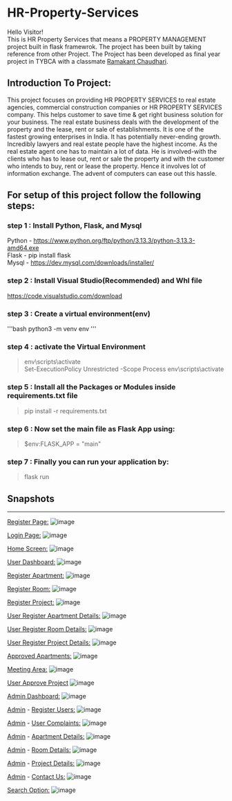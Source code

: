 # HR-Property-Services

Hello Visitor!  
This is HR Property Services that means a PROPERTY MANAGEMENT project built in flask framewrok. The project has been built by taking reference from other Project.
The Project has been developed as final year project in TYBCA with a classmate [Ramakant Chaudhari](https://github.com/Ramakant2124).

## Introduction To Project:
This project focuses on providing HR PROPERTY SERVICES to real estate agencies, commercial construction companies or HR PROPERTY SERVICES company. This helps customer to save time & get right business solution for your business. The real estate business deals with the development of the property and the lease, rent or sale of establishments. It is one of the fastest growing enterprises in India. It has potentially never-ending growth. Incredibly lawyers and real estate people have the highest income. As the real estate agent one has to maintain a lot of data. He is involved-with the clients who has to lease out, rent or sale the property and with the customer who intends to buy, rent or lease the property. Hence it involves lot of information exchange. The advent of computers can ease out this hassle. 

## For setup of this project follow the following steps:

### step 1 : Install Python, Flask, and Mysql 
Python - https://www.python.org/ftp/python/3.13.3/python-3.13.3-amd64.exe  
Flask - pip install flask  
Mysql - https://dev.mysql.com/downloads/installer/

### step 2 : Install Visual Studio(Recommended) and Whl file
https://code.visualstudio.com/download

### step 3 : Create a virtual environment(env)
'''bash
python3 -m venv env
'''

### step 4 : activate the Virtual Environment
> env\scripts\activate  
> Set-ExecutionPolicy Unrestricted -Scope Process
> env\scripts\activate

### step 5 : Install all the Packages or Modules inside requirements.txt file
> pip install -r requirements.txt

### step 6 : Now set the main file as Flask App using:
> $env:FLASK_APP = "main"

### step 7 : Finally you can run your application by:
> flask run



## Snapshots
____________________________________________________________________________________________________________________________________________________________________________________________________________________

<ins>Register Page:</ins>
![image](https://github.com/user-attachments/assets/3be12f6c-c939-4f07-aef2-a317965d7307)

<ins>Login Page:</ins>
![image](https://github.com/user-attachments/assets/ae6d13df-513a-456b-a146-d63ca67aefaa)

<ins>Home Screen:</ins>
![image](https://github.com/user-attachments/assets/9b0a06ba-1547-41d2-85f8-b74cbede1bd7)

<ins>User Dashboard:</ins>
![image](https://github.com/user-attachments/assets/79046836-f4e0-49ec-be98-2f473ffd4fe3)

<ins>Register Apartment:</ins>
![image](https://github.com/user-attachments/assets/191a57ff-b7fe-4e86-a196-269824b2c66d)

<ins>Register Room:</ins>
![image](https://github.com/user-attachments/assets/fd33e42b-b5d5-4afa-a6fb-2c1f3ca82b2e)

<ins>Register Project:</ins>
![image](https://github.com/user-attachments/assets/363a9705-67ab-49af-8a7d-3137d7e4e1bf)

<ins>User Register Apartment Details:</ins>
![image](https://github.com/user-attachments/assets/b62fa3ae-d211-4610-b90c-82c339bc7066)

<ins>User Register Room Details:</ins>
![image](https://github.com/user-attachments/assets/791f9dd3-49fc-4fcc-82a7-a2117db1517e)

<ins>User Register Project Details:</ins>
![image](https://github.com/user-attachments/assets/1e6525b2-17ec-4f81-9568-90e862756646)

<ins>Approved Apartments:</ins>
![image](https://github.com/user-attachments/assets/9c394acd-1337-4fec-8484-a1c01d8ddeec)

<ins>Meeting Area:</ins>
![image](https://github.com/user-attachments/assets/176e2ec3-0267-45e0-8c1b-a6863474c5e4)

<ins>User Approve Project</ins>
![image](https://github.com/user-attachments/assets/cd4620ab-e77d-4c84-bcb8-1faaadfc8ca8)

<ins>Admin Dashboard:</ins>
![image](https://github.com/user-attachments/assets/b946a968-e6dc-44c7-adde-e6b469c07ee0)

<ins>Admin</ins> - <ins>Register Users:</ins>
![image](https://github.com/user-attachments/assets/0347cfeb-7f33-427b-91c0-354cd9925dd0)

<ins>Admin</ins> - <ins>User Complaints:</ins>
![image](https://github.com/user-attachments/assets/f574bf57-bab3-4acd-8db7-49f4acd80fef)

<ins>Admin</ins> - <ins>Apartment Details:</ins>
![image](https://github.com/user-attachments/assets/8fbc248a-a796-488a-85e4-c271a05350a6)

<ins>Admin</ins> - <ins>Room Details:</ins>
![image](https://github.com/user-attachments/assets/b089136a-dc00-458d-b3cf-c10b638b9279)

<ins>Admin</ins> - <ins>Project Details:</ins>
![image](https://github.com/user-attachments/assets/cfd3a0d3-012e-4112-934b-36dabc80e6c6)

<ins>Admin</ins> - <ins>Contact Us:</ins>
![image](https://github.com/user-attachments/assets/f35c1b57-e302-493e-87cc-d54d9c8b1321)

<ins>Search Option:</ins>
![image](https://github.com/user-attachments/assets/fd44a366-9164-4d8d-86a4-c3430f093f41)








